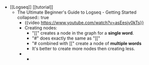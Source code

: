 - [[Logseq]] [[tutorial]]
	- The Ultimate Beginner's Guide to Logseq - Getting Started
	  collapsed:: true
		- {{video https://www.youtube.com/watch?v=asEesjv0kTs}}
		- Creating nodes:
			- "[[" creates a node in the graph for a **single word**.
			- "#" does exactly the same as "[["
			- "# combined with [[" create a node of **multiple words**
			- It's better to create more nodes then creating less.
		-
			-